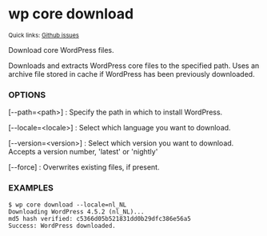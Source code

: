 # wp core download

<small>Quick links: <a href="https://github.com/wp-cli/wp-cli/issues?q=is%3Aopen+label%3Acommand%3Acore-download+sort%3Aupdated-desc">Github issues</a></small>

Download core WordPress files.

Downloads and extracts WordPress core files to the specified path. Uses
an archive file stored in cache if WordPress has been previously
downloaded.

### OPTIONS

[\--path=&lt;path&gt;]
: Specify the path in which to install WordPress.

[\--locale=&lt;locale&gt;]
: Select which language you want to download.

[\--version=&lt;version&gt;]
: Select which version you want to download. Accepts a version number, 'latest' or 'nightly'

[\--force]
: Overwrites existing files, if present.

### EXAMPLES

    $ wp core download --locale=nl_NL
    Downloading WordPress 4.5.2 (nl_NL)...
    md5 hash verified: c5366d05b521831dd0b29dfc386e56a5
    Success: WordPress downloaded.



